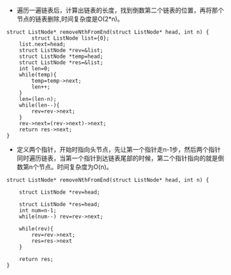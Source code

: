 - 遍历一遍链表后，计算出链表的长度，找到倒数第二个链表的位置，再将那个节点的链表删除,时间复杂度是O(2*n)。

```
struct ListNode* removeNthFromEnd(struct ListNode* head, int n) {
        struct ListNode list={0};
    list.next=head;
    struct ListNode *rev=&list;
    struct ListNode *temp=head;
    struct ListNode *res=&list;
    int len=0;
    while(temp){
        temp=temp->next;
        len++;
    }
    len=(len-n);
    while(len--){
        rev=rev->next;
    }
    rev->next=(rev->next)->next;
    return res->next;
}
```
- 定义两个指针，开始时指向头节点，先让第一个指针走n-1步，然后两个指针同时遍历链表，当第一个指针到达链表尾部的时候，第二个指针指向的就是倒数第n个节点。时间复杂度为O(n)。

```
struct ListNode* removeNthFromEnd(struct ListNode* head, int n) {

    struct ListNode *rev=head;
    
    struct ListNode *res=head;
    int num=n-1;
    while(num--) rev=rev->next;
    
    while(rev){
        rev=rev->next;
        res=res->next
    }
    
    return res;
}
```
